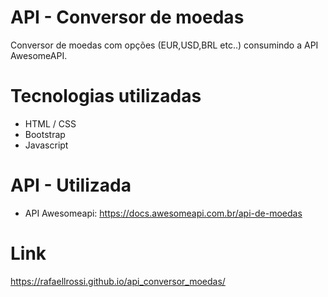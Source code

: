 # API - Conversor de moedas
Conversor de moedas com opções (EUR,USD,BRL etc..) consumindo a API AwesomeAPI.

# Tecnologias utilizadas
- HTML / CSS
- Bootstrap
- Javascript

# API - Utilizada
- API Awesomeapi: https://docs.awesomeapi.com.br/api-de-moedas

# Link
https://rafaellrossi.github.io/api_conversor_moedas/
